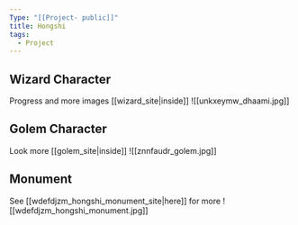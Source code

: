 ```yaml
---
Type: "[[Project- public]]"
title: Hongshi
tags:
  - Project
---
```

## Wizard Character
Progress and more images [[wizard_site|inside]]
![[unkxeymw_dhaami.jpg]]

## Golem Character
Look more [[golem_site|inside]]
![[znnfaudr_golem.jpg]]


## Monument
See [[wdefdjzm_hongshi_monument_site|here]] for more
![[wdefdjzm_hongshi_monument.jpg]]